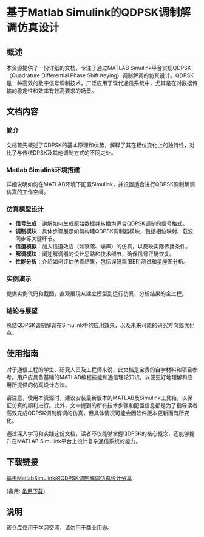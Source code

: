 # 基于Matlab Simulink的QDPSK调制解调仿真设计

## 概述

本资源提供了一份详细的文档，专注于通过MATLAB Simulink平台实现QDPSK（Quadrature Differential Phase Shift Keying）调制解调的仿真设计。QDPSK是一种高效的数字信号调制技术，广泛应用于现代通信系统中，尤其是在对数据传输的稳定性和效率有较高要求的场景。

## 文档内容

### 简介
文档首先概述了QDPSK的基本原理和优势，解释了其在相位变化上的独特性，对比了与传统DPSK及其他调制方式的不同之处。

### Matlab Simulink环境搭建
详细说明如何在MATLAB环境下配置Simulink，并设置适合进行QDPSK调制解调仿真的工作空间。

### 仿真模型设计
- **信号生成**：讲解如何生成原始数据并转换为适合QDPSK调制的信号格式。
- **调制模块**：具体步骤展示如何构建QDPSK调制器模块，包括相位映射、载波同步等关键环节。
- **信道模拟**：加入信道效应（如衰落、噪声）的仿真，以反映实际传播条件。
- **解调模块**：阐述解调器的设计思路和技术细节，确保信号正确恢复。
- **性能分析**：介绍如何评估仿真结果，包括误码率(BER)测试和星座图分析。

### 实例演示
提供实例代码和截图，直观展现从建立模型到运行仿真、分析结果的全过程。

### 结论与展望
总结QDPSK调制解调在Simulink中的应用效果，以及未来可能的研究方向或优化点。

## 使用指南

对于通信工程的学生、研究人员及工程师来说，此文档是宝贵的自学材料和项目参考。用户应具备基础的MATLAB编程技能和通信理论知识，以便更好地理解和应用所提供的仿真设计方法。

请注意，使用本资源时，建议安装最新版本的MATLAB及Simulink工具箱，以保证仿真的顺利进行。此外，文中提到的所有技术步骤和配置信息都是为了指导读者高效完成QDPSK调制解调的仿真，但具体情况可能会因软件版本更新而有所变化。

通过深入学习和实践这份文档，读者不仅能够掌握QDPSK的核心概念，还能够提升在MATLAB Simulink平台上设计复杂通信系统的能力。

## 下载链接
[基于MatlabSimulink的QDPSK调制解调仿真设计分享](https://pan.quark.cn/s/04d9f5259ace) 

(备用: [备用下载](https://pan.baidu.com/s/1raMnHPbD8vaN8keuAm99Ng?pwd=1234))

## 说明

该仓库仅用于学习交流，请勿用于商业用途。
